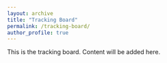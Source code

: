 ```yaml
---
layout: archive
title: "Tracking Board"
permalink: /tracking-board/
author_profile: true
---
```


This is the tracking board. Content will be added here.
